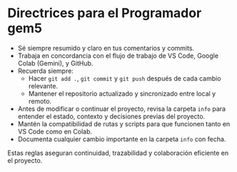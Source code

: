 # Directrices para el Programador gem5

- Sé siempre resumido y claro en tus comentarios y commits.
- Trabaja en concordancia con el flujo de trabajo de VS Code, Google Colab (Gemini), y GitHub.
- Recuerda siempre:
  - Hacer `git add .`, `git commit` y `git push` después de cada cambio relevante.
  - Mantener el repositorio actualizado y sincronizado entre local y remoto.
- Antes de modificar o continuar el proyecto, revisa la carpeta `info` para entender el estado, contexto y decisiones previas del proyecto.
- Mantén la compatibilidad de rutas y scripts para que funcionen tanto en VS Code como en Colab.
- Documenta cualquier cambio importante en la carpeta `info` con fecha.

Estas reglas aseguran continuidad, trazabilidad y colaboración eficiente en el proyecto.

